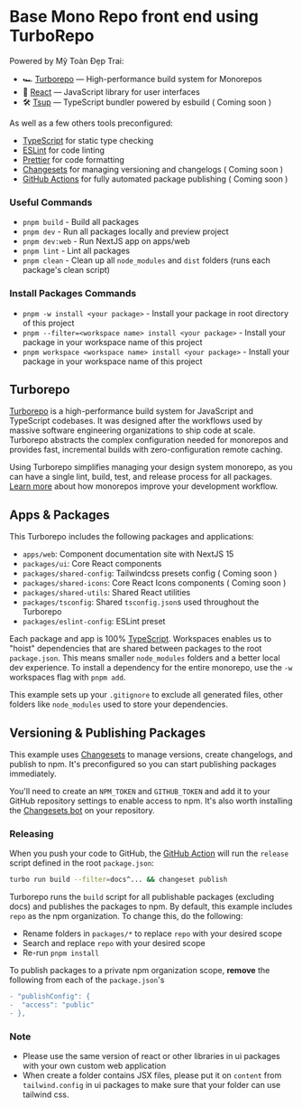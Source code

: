 # Base Mono Repo front end using TurboRepo

Powered by Mỹ Toàn Đẹp Trai:

- 🏎 [Turborepo](https://turbo.build/repo) — High-performance build system for Monorepos
- 🚀 [React](https://reactjs.org/) — JavaScript library for user interfaces
- 🛠 [Tsup](https://github.com/egoist/tsup) — TypeScript bundler powered by esbuild ( Coming soon )

As well as a few others tools preconfigured:

- [TypeScript](https://www.typescriptlang.org/) for static type checking
- [ESLint](https://eslint.org/) for code linting
- [Prettier](https://prettier.io) for code formatting
- [Changesets](https://github.com/changesets/changesets) for managing versioning and changelogs ( Coming soon )
- [GitHub Actions](https://github.com/changesets/action) for fully automated package publishing ( Coming soon )

### Useful Commands

- `pnpm build` - Build all packages
- `pnpm dev` - Run all packages locally and preview project
- `pnpm dev:web` - Run NextJS app on apps/web
- `pnpm lint` - Lint all packages
- `pnpm clean` - Clean up all `node_modules` and `dist` folders (runs each package's clean script)

### Install Packages Commands

- `pnpm -w install <your package>` - Install your package in root directory of this project
- `pnpm --filter=<workspace name> install <your package>` - Install your package in your workspace name of this project
- `pnpm workspace <workspace name> install <your package>` - Install your package in your workspace name of this project

## Turborepo

[Turborepo](https://turbo.build/repo) is a high-performance build system for JavaScript and TypeScript codebases. It was designed after the workflows used by massive software engineering organizations to ship code at scale. Turborepo abstracts the complex configuration needed for monorepos and provides fast, incremental builds with zero-configuration remote caching.

Using Turborepo simplifies managing your design system monorepo, as you can have a single lint, build, test, and release process for all packages. [Learn more](https://vercel.com/blog/monorepos-are-changing-how-teams-build-software) about how monorepos improve your development workflow.

## Apps & Packages

This Turborepo includes the following packages and applications:

- `apps/web`: Component documentation site with NextJS 15
- `packages/ui`: Core React components
- `packages/shared-config`: Tailwindcss presets config ( Coming soon )
- `packages/shared-icons`: Core React Icons components ( Coming soon )
- `packages/shared-utils`: Shared React utilities
- `packages/tsconfig`: Shared `tsconfig.json`s used throughout the Turborepo
- `packages/eslint-config`: ESLint preset

Each package and app is 100% [TypeScript](https://www.typescriptlang.org/). Workspaces enables us to "hoist" dependencies that are shared between packages to the root `package.json`. This means smaller `node_modules` folders and a better local dev experience. To install a dependency for the entire monorepo, use the `-w` workspaces flag with `pnpm add`.

This example sets up your `.gitignore` to exclude all generated files, other folders like `node_modules` used to store your dependencies.

## Versioning & Publishing Packages

This example uses [Changesets](https://github.com/changesets/changesets) to manage versions, create changelogs, and publish to npm. It's preconfigured so you can start publishing packages immediately.

You'll need to create an `NPM_TOKEN` and `GITHUB_TOKEN` and add it to your GitHub repository settings to enable access to npm. It's also worth installing the [Changesets bot](https://github.com/apps/changeset-bot) on your repository.

### Releasing

When you push your code to GitHub, the [GitHub Action](https://github.com/changesets/action) will run the `release` script defined in the root `package.json`:

```bash
turbo run build --filter=docs^... && changeset publish
```

Turborepo runs the `build` script for all publishable packages (excluding docs) and publishes the packages to npm. By default, this example includes `repo` as the npm organization. To change this, do the following:

- Rename folders in `packages/*` to replace `repo` with your desired scope
- Search and replace `repo` with your desired scope
- Re-run `pnpm install`

To publish packages to a private npm organization scope, **remove** the following from each of the `package.json`'s

```diff
- "publishConfig": {
-  "access": "public"
- },
```

### Note

- Please use the same version of react or other libraries in ui packages with your own custom web application
- When create a folder contains JSX files, please put it on `content` from `tailwind.config` in ui packages to make sure that your folder can use tailwind css.
